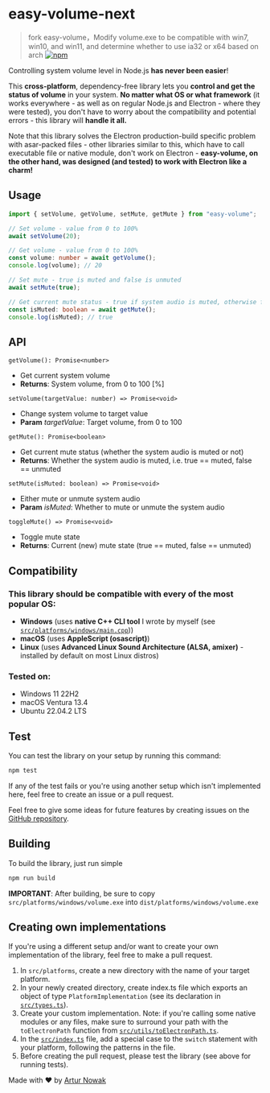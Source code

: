 # easy-volume-next
> fork easy-volume，Modify volume.exe to be compatible with win7, win10, and win11, and determine whether to use ia32 or x64 based on arch
[![npm](https://img.shields.io/npm/dt/easy-volume.svg)](https://www.npmjs.com/package/easy-volume?activeTab=readme)

Controlling system volume level in Node.js **has never been easier**!

This **cross-platform**, dependency-free library lets you **control and get the status of volume** in your system. **No matter what OS or what framework** (it works everywhere - as well as on regular Node.js and Electron - where they were tested), you don't have to worry about the compatibility and potential errors - this library will **handle it all.**

Note that this library solves the Electron production-build specific problem with asar-packed files - other libraries similar to this, which have to call executable file or native module, don't work on Electron - **easy-volume, on the other hand, was designed (and tested) to work with Electron like a charm!**

## Usage
```typescript
import { setVolume, getVolume, setMute, getMute } from "easy-volume";

// Set volume - value from 0 to 100%
await setVolume(20);

// Get volume - value from 0 to 100%
const volume: number = await getVolume();
console.log(volume); // 20

// Set mute - true is muted and false is unmuted
await setMute(true);

// Get current mute status - true if system audio is muted, otherwise false
const isMuted: boolean = await getMute();
console.log(isMuted); // true
```


## API
```getVolume(): Promise<number>```
* Get current system volume
* **Returns**: System volume, from 0 to 100 [%]

```setVolume(targetValue: number) => Promise<void>```
* Change system volume to target value
* **Param** *targetValue*: Target volume, from 0 to 100

```getMute(): Promise<boolean>```
* Get current mute status (whether the system audio is muted or not)
* **Returns**: Whether the system audio is muted, i.e. true == muted, false == unmuted


```setMute(isMuted: boolean) => Promise<void>```
* Either mute or unmute system audio
* **Param** *isMuted*: Whether to mute or unmute the system audio

```toggleMute() => Promise<void>```
* Toggle mute state
* **Returns**: Current (new) mute state (true == muted, false == unmuted)


## Compatibility
### This library should be compatible with every of the most popular OS:
* **Windows** (uses **native C++ CLI tool** I wrote by myself (see [```src/platforms/windows/main.cpp```](src/platforms/windows/main.cpp)))
* **macOS** (uses **AppleScript (osascript)**)
* **Linux** (uses **Advanced Linux Sound Architecture (ALSA, amixer)** - installed by default on most Linux distros)
### Tested on:
* Windows 11 22H2
* macOS Ventura 13.4
* Ubuntu 22.04.2 LTS

## Test
You can test the library on your setup by running this command:
```bash
npm test
```
If any of the test fails or you're using another setup which isn't implemented here, feel free to create an issue or a pull request.

Feel free to give some ideas for future features by creating issues on the [GitHub repository](https://github.com/Arciiix/easy-volume).

## Building
To build the library, just run simple
```bash
npm run build
```
**IMPORTANT**: After building, be sure to copy ```src/platforms/windows/volume.exe``` into ```dist/platforms/windows/volume.exe```

## Creating own implementations
If you're using a different setup and/or want to create your own implementation of the library, feel free to make a pull request.

1. In ```src/platforms```, create a new directory with the name of your target platform.
1. In your newly created directory, create index.ts file which exports an object of type ```PlatformImplementation``` (see its declaration in [```src/types.ts```](src/types.ts)).
1. Create your custom implementation. Note: if you're calling some native modules or any files, make sure to surround your path with the ```toElectronPath``` function from [```src/utils/toElectronPath.ts```](src/utils/toElectronPath.ts).
1. In the [```src/index.ts```](src/index.ts) file, add a special case to the ```switch``` statement with your platform, following the patterns in the file.
1. Before creating the pull request, please test the library (see above for running tests).

Made with ❤️ by [Artur Nowak](https://github.com/Arciiix)